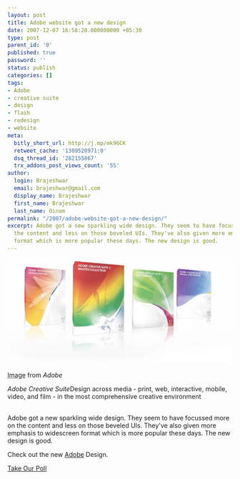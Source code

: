 ```yaml
---
layout: post
title: Adobe website got a new design
date: 2007-12-07 16:58:28.000000000 +05:30
type: post
parent_id: '0'
published: true
password: ''
status: publish
categories: []
tags:
- Adobe
- creative suite
- design
- flash
- redesign
- website
meta:
  bitly_short_url: http://j.mp/mk96CK
  retweet_cache: '1309520971:0'
  dsq_thread_id: '282155867'
  trx_addons_post_views_count: '55'
author:
  login: Brajeshwar
  email: brajeshwar@gmail.com
  display_name: Brajeshwar
  first_name: Brajeshwar
  last_name: Oinam
permalink: "/2007/adobe-website-got-a-new-design/"
excerpt: Adobe got a new sparkling wide design. They seem to have focussed more on
  the content and less on those beveled UIs. They've also given more emphasis to widescreen
  format which is more popular these days. The new design is good.
---
```

<div class="figure"><img src="/static/2007/12/adobe-redesign.jpg" alt="Adobe got a new design" />
<p class="credit"><abbr class="type" title="Image">Image</abbr> from <cite>Adobe</cite></p>
<p class="caption"><em class="title">Adobe Creative Suite</em>Design across media - print, web, interactive, mobile, video, and film - in the most comprehensive creative environment</p>
</div>
<p><!--more--><br />
Adobe got a new sparkling wide design. They seem to have focussed more on the content and less on those beveled UIs. They've also given more emphasis to widescreen format which is more popular these days. The new design is good.</p>
<p>Check out the new <a href="http://www.adobe.com/">Adobe</a> Design.</p>
<p><script type="text/javascript" language="javascript" src="http://s3.polldaddy.com/p/150302.js"></script></p>
<noscript><a href="http://www.polldaddy.com/p/150302/">Take Our Poll</a></noscript>
